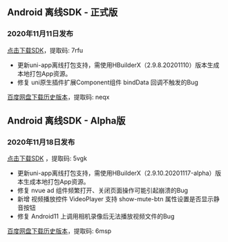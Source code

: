 ## Android 离线SDK - 正式版

### 2020年11月11日发布
[点击下载SDK](https://pan.baidu.com/s/14SZ-CjlbaNtGHk3CpamgXQ)，提取码: 7rfu

+ 更新uni-app离线打包支持，需使用HBuilderX（2.9.8.20201110）版本生成本地打包App资源。
+ 修复 uni原生插件扩展Component组件 bindData 回调不触发的Bug

[百度网盘下载历史版本](https://pan.baidu.com/s/1Gpbnq3wLvvnRO6W-SlvVpA)，提取码: neqx



## Android 离线SDK - Alpha版

### 2020年11月18日发布
[点击下载SDK](https://pan.baidu.com/s/1NLBTW94Im_zg5R38Wiijdg) ，提取码: 5vgk

+ 更新uni-app离线打包支持，需使用HBuilderX（2.9.10.20201117-alpha）版本生成本地打包App资源。
+ 修复 nvue ad 组件频繁打开、关闭页面操作可能引起崩溃的Bug 
+ 新增 视频播放控件 VideoPlayer 支持 show-mute-btn 属性设置是否显示静音按钮
+ 修复 Android11 上调用相机录像后无法播放视频文件的Bug

[百度网盘下载历史版本](https://pan.baidu.com/s/10fne34bwxWGtDJTd4PhroA)，提取码: 6msp
